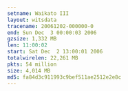 ```yaml
---
setname: Waikato III
layout: witsdata
tracename: 20061202-000000-0
end: Sun Dec  3 00:00:03 2006
gzsize: 1,332 MB
len: 11:00:02
start: Sat Dec  2 13:00:01 2006
totalwirelen: 22,261 MB
pkts: 54 million
size: 4,014 MB
md5: fa84d3c911993c9bef511ae2512e2e8c
---
```

